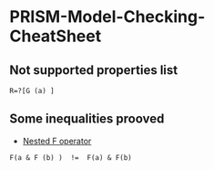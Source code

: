 # PRISM-Model-Checking-CheatSheet


## Not supported properties list

``` 
R=?[G (a) ]

```


## Some inequalities prooved

- [Nested F operator](https://github.com/Gricel-lee/PRISM-Model-Checking-CheatSheet/blob/main/Inequalities/NestedF/Readme.md)
```
F(a & F (b) )  !=  F(a) & F(b)
```

